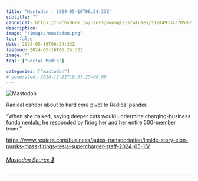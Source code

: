 ```yaml
---
title: "Mastodon - 2024-05-16T06:24:33Z"
subtitle: ""
canonical: https://hachyderm.io/users/mweagle/statuses/112449334370598504
description:
image: "/images/mastodon.png"
toc: false
date: 2024-05-16T06:24:33Z
lastmod: 2024-05-16T06:24:33Z
image: ""
tags: ["Social Media"]

categories: ["mastodon"]
# generated: 2024-12-22T19:57:25-08:00
---
```

![Mastodon](/images/mastodon.png)

<p>Radical candor about to hard core pivot to Radical pander. </p><p>“When she balked, saying deeper cuts would undermine charging-business fundamentals, he responded by firing her and her entire 500-member team.”</p><p><a href="https://www.reuters.com/business/autos-transportation/inside-story-elon-musks-mass-firings-tesla-supercharger-staff-2024-05-15/" target="_blank" rel="nofollow noopener noreferrer" translate="no"><span class="invisible">https://www.</span><span class="ellipsis">reuters.com/business/autos-tra</span><span class="invisible">nsportation/inside-story-elon-musks-mass-firings-tesla-supercharger-staff-2024-05-15/</span></a></p>


###### [Mastodon Source 🐘](https://hachyderm.io/@mweagle/112449334370598504)

___
